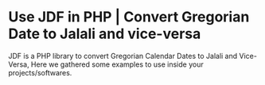 # Use JDF in PHP | Convert Gregorian Date to Jalali and vice-versa
JDF is a PHP library to convert Gregorian Calendar Dates to Jalali and Vice-Versa, Here we gathered some examples to use inside your projects/softwares.
